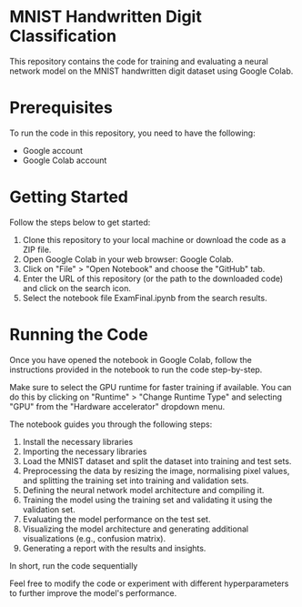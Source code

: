 # MNIST Handwritten Digit Classification
This repository contains the code for training and evaluating a neural network model on the MNIST handwritten digit dataset using Google Colab.

# Prerequisites
To run the code in this repository, you need to have the following:

* Google account
* Google Colab account

# Getting Started
Follow the steps below to get started:

1. Clone this repository to your local machine or download the code as a ZIP file.
2. Open Google Colab in your web browser: Google Colab.
3. Click on "File" > "Open Notebook" and choose the "GitHub" tab.
4. Enter the URL of this repository (or the path to the downloaded code) and click on the search icon.
5. Select the notebook file ExamFinal.ipynb from the search results.

# Running the Code
Once you have opened the notebook in Google Colab, follow the instructions provided in the notebook to run the code step-by-step.

Make sure to select the GPU runtime for faster training if available. You can do this by clicking on "Runtime" > "Change Runtime Type" and selecting "GPU" from the "Hardware accelerator" dropdown menu.

The notebook guides you through the following steps:

1. Install the necessary libraries
2. Importing the necessary libraries
3. Load the MNIST dataset and split the dataset into training and test sets.
4. Preprocessing the data by resizing the image, normalising pixel values, and splitting the training set into training and validation sets.
5. Defining the neural network model architecture and compiling it.
6. Training the model using the training set and validating it using the validation set.
7. Evaluating the model performance on the test set.
8. Visualizing the model architecture and generating additional visualizations (e.g., confusion matrix).
9. Generating a report with the results and insights.

In short, run the code sequentially
   
Feel free to modify the code or experiment with different hyperparameters to further improve the model's performance.
